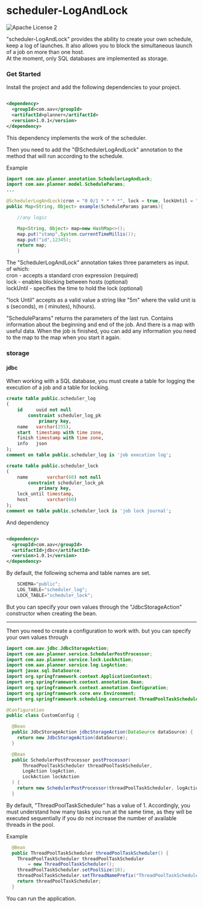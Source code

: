 scheduler-LogAndLock
========
![Apache License 2](https://img.shields.io/badge/license-ASF2-blue.svg)

"scheduler-LogAndLock" provides the ability to create your own schedule, keep a log of launches. It
also allows you to block the simultaneous launch of a job on more than one host.
<br>
At the moment, only SQL databases are implemented as storage.

### Get Started

Install the project and add the following dependencies to your project.

~~~xml

<dependency>
  <groupId>com.aav</groupId>
  <artifactId>planner</artifactId>
  <version>1.0.1</version>
</dependency>
~~~

This dependency implements the work of the scheduler.

Then you need to add the "@SchedulerLogAndLock" annotation to the method that will run according to
the schedule.

Example

~~~java
import com.aav.planner.annotation.SchedulerLogAndLock;
import com.aav.planner.model.ScheduleParams;
...

@SchedulerLogAndLock(cron = "0 0/1 * * * *", lock = true, lockUntil = "10m")
public Map<String, Object> example(ScheduleParams params){

    //any logic

    Map<String, Object> map=new HashMap<>();
    map.put("stamp",System.currentTimeMillis());
    map.put("id",12345);
    return map;
    }
~~~

The "SchedulerLogAndLock" annotation takes three parameters as input. <br>
of which: <br>
cron - accepts a standard cron expression (required) <br>
lock - enables blocking between hosts (optional) <br>
lockUntil - specifies the time to hold the lock (optional)

"lock Until" accepts as a valid value a string like "5m" where the valid unit is s (seconds), m (
minutes), h(hours).

"ScheduleParams" returns the parameters of the last run. Contains information about the beginning
and end of the job. And there is a map with useful data. When the job is finished, you can add any
information you need to the map to the map when you start it again.

### storage

#### jdbc

When working with a SQL database, you must create a table for logging the execution of a job and a
table for locking.

~~~sql
create table public.scheduler_log
(
    id     uuid not null
        constraint scheduler_log_pk
            primary key,
    name   varchar(255),
    start  timestamp with time zone,
    finish timestamp with time zone,
    info   json
);
comment on table public.scheduler_log is 'job execution log';

create table public.scheduler_lock
(
    name       varchar(60) not null
        constraint scheduler_lock_pk
            primary key,
    lock_until timestamp,
    host       varchar(60)
);
comment on table public.scheduler_lock is 'job lock journal';
~~~

And dependency

~~~xml

<dependency>
  <groupId>com.aav</groupId>
  <artifactId>jdbc</artifactId>
  <version>1.0.1</version>
</dependency>
~~~

By default, the following schema and table names are set.

~~~java
    SCHEMA="public";
    LOG_TABLE="scheduler_log";
    LOCK_TABLE="scheduler_lock";
~~~

But you can specify your own values through the "JdbcStorageAction" constructor when creating the
bean.
______________________________________

Then you need to create a configuration to work with. but you can specify your own values through

~~~java
import com.aav.jdbc.JdbcStorageAction;
import com.aav.planner.service.SchedulerPostProcessor;
import com.aav.planner.service.lock.LockAction;
import com.aav.planner.service.log.LogAction;
import javax.sql.DataSource;
import org.springframework.context.ApplicationContext;
import org.springframework.context.annotation.Bean;
import org.springframework.context.annotation.Configuration;
import org.springframework.core.env.Environment;
import org.springframework.scheduling.concurrent.ThreadPoolTaskScheduler;

@Configuration
public class CustomConfig {

  @Bean
  public JdbcStorageAction jdbcStorageAction(DataSource dataSource) {
    return new JdbcStorageAction(dataSource);
  }

  @Bean
  public SchedulerPostProcessor postProcessor(
      ThreadPoolTaskScheduler threadPoolTaskScheduler,
      LogAction logAction,
      LockAction lockAction
  ) {
    return new SchedulerPostProcessor(threadPoolTaskScheduler, logAction, lockAction);
  }
~~~

By default, "ThreadPoolTaskScheduler" has a value of 1. Accordingly, you must understand how many
tasks you run at the same time, as they will be executed sequentially if you do not increase the
number of available threads in the pool.

Example
~~~java
  @Bean
  public ThreadPoolTaskScheduler threadPoolTaskScheduler() {
    ThreadPoolTaskScheduler threadPoolTaskScheduler
        = new ThreadPoolTaskScheduler();
    threadPoolTaskScheduler.setPoolSize(10);
    threadPoolTaskScheduler.setThreadNamePrefix("ThreadPoolTaskScheduler");
    return threadPoolTaskScheduler;
  }
~~~

You can run the application.